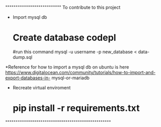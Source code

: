 """""""""""""""""""""""""""
To contribute to this project

* Import mysql db
	# Create database codepl 
	#run this command mysql -u username -p new_database < data-dump.sql

*Reference for how to import a mysql db on ubuntu is here
https://www.digitalocean.com/community/tutorials/how-to-import-and-export-databases-in-	mysql-or-mariadb

* Recreate virtual enviroment

	 # pip install -r requirements.txt
	 
"""""""""""""""""""""""""""""""""""""""""""""""""""


	

